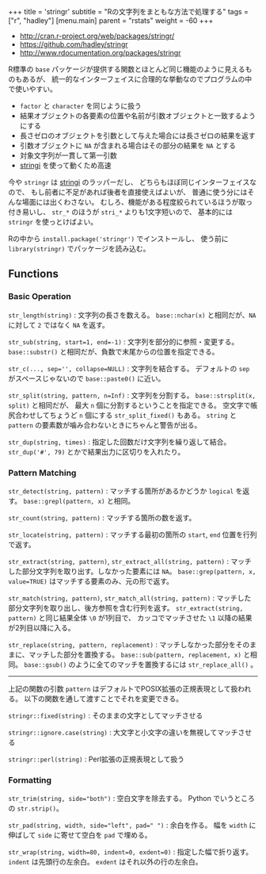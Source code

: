 +++
title = 'stringr'
subtitle = "Rの文字列をまともな方法で処理する"
tags = ["r", "hadley"]
[menu.main]
  parent = "rstats"
  weight = -60
+++

-   <http://cran.r-project.org/web/packages/stringr/>
-   <https://github.com/hadley/stringr>
-   <http://www.rdocumentation.org/packages/stringr>

R標準の `base` パッケージが提供する関数とほとんど同じ機能のように見えるものもあるが、
統一的なインターフェイスに合理的な挙動なのでプログラムの中で使いやすい。

-   `factor` と `character` を同じように扱う
-   結果オブジェクトの各要素の位置や名前が引数オブジェクトと一致するようにする
-   長さゼロのオブジェクトを引数として与えた場合には長さゼロの結果を返す
-   引数オブジェクトに `NA` が含まれる場合はその部分の結果を `NA` とする
-   対象文字列が一貫して第一引数
-   [stringi](http://www.rexamine.com/resources/stringi/) を使って動くため高速

今や `stringr` は [stringi](http://www.rexamine.com/resources/stringi/) のラッパーだし、
どちらもほぼ同じインターフェイスなので、
もし前者に不足があれば後者を直接使えばよいが、
普通に使う分にはそんな場面には出くわさない。
むしろ、機能がある程度絞られているほうが取っ付き易いし、
`str_*` のほうが `stri_*` よりも1文字短いので、
基本的には `stringr` を使っとけばよい。

Rの中から `install.package('stringr')` でインストールし、
使う前に `library(stringr)` でパッケージを読み込む。

## Functions

### Basic Operation

`str_length(string)`
:   文字列の長さを数える。
    `base::nchar(x)` と相同だが、`NA` に対して `2` ではなく `NA` を返す。

`str_sub(string, start=1, end=-1)`
:   文字列を部分的に参照・変更する。
    `base::substr()` と相同だが、負数で末尾からの位置を指定できる。

`str_c(..., sep='', collapse=NULL)`
:   文字列を結合する。
    デフォルトの `sep` がスペースじゃないので `base::paste0()` に近い。

`str_split(string, pattern, n=Inf)`
:   文字列を分割する。
    `base::strsplit(x, split)` と相同だが、
    最大 `n` 個に分割するということを指定できる。
    空文字で帳尻合わせしてちょうど `n` 個にする `str_split_fixed()` もある。
    `string` と `pattern` の要素数が噛み合わないときにちゃんと警告が出る。

`str_dup(string, times)`
:   指定した回数だけ文字列を繰り返して結合。
    `str_dup('#', 79)` とかで結果出力に区切りを入れたり。

### Pattern Matching

`str_detect(string, pattern)`
:   マッチする箇所があるかどうか `logical` を返す。
    `base::grepl(pattern, x)` と相同。

`str_count(string, pattern)`
:   マッチする箇所の数を返す。

`str_locate(string, pattern)`
:   マッチする最初の箇所の `start`, `end` 位置を行列で返す。

`str_extract(string, pattern)`, `str_extract_all(string, pattern)`
:   マッチした部分文字列を取り出す。しなかった要素には `NA`。
    `base::grep(pattern, x, value=TRUE)` はマッチする要素のみ、元の形で返す。

`str_match(string, pattern)`, `str_match_all(string, pattern)`
:   マッチした部分文字列を取り出し、後方参照を含む行列を返す。
    `str_extract(string, pattern)` と同じ結果全体 `\0` が1列目で、
    カッコでマッチさせた `\1` 以降の結果が2列目以降に入る。

`str_replace(string, pattern, replacement)`
:   マッチしなかった部分をそのままに、マッチした部分を置換する。
    `base::sub(pattern, replacement, x)` と相同。
    `base::gsub()` のように全てのマッチを置換するには `str_replace_all()` 。

------------------------------------------------------------------------

上記の関数の引数 `pattern` はデフォルトでPOSIX拡張の正規表現として扱われる。
以下の関数を通して渡すことでそれを変更できる。

`stringr::fixed(string)`
:   そのままの文字としてマッチさせる

`stringr::ignore.case(string)`
:   大文字と小文字の違いを無視してマッチさせる

`stringr::perl(string)`
:   Perl拡張の正規表現として扱う

### Formatting

`str_trim(string, side="both")`
:   空白文字を除去する。
    Python でいうところの `str.strip()`。

`str_pad(string, width, side="left", pad=" ")`
:   余白を作る。
    幅を `width` に伸ばして `side` に寄せて空白を `pad` で埋める。

`str_wrap(string, width=80, indent=0, exdent=0)`
:   指定した幅で折り返す。
    `indent` は先頭行の左余白。
    `exdent` はそれ以外の行の左余白。
